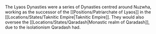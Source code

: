 The Lyaos Dynasties were a series of Dynasties centred around Nuzwha, working as the successor of the [[Positions/Patriarchate of Lyaos]] in the [[Locations/States/Taknitic Empire|Taknitic Empire]]. They would also oversee the [[Locations/States/Qaradash|Monastic realm of Qaradash]], due to the isolationism Qaradash had.